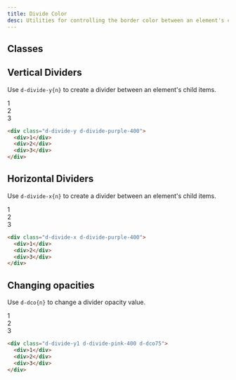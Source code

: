 ```yaml
---
title: Divide Color
desc: Utilities for controlling the border color between an element's child items.
---
```


## Classes
<div class="d-h464 d-of-y-scroll d-bb d-bc-black-200">
  <utility-class-table>
    <template #content>
      <tbody v-for="{ color: c, stops } in colors">
        <tr v-for="{ stop, copy } in stops">
          <th scope="row" class="d-ff-mono d-fc-purple d-fw-normal d-fs12">.d-divide-{{ c }}-{{ stop }}</th>
          <td>
            <div class="d-d-flex d-jc-space-between d-ai-center">
              <div class="d-fl-grow1 d-ff-mono d-fc-orange d-fs12">
                --dco: 100%;<br/>
                border-color: hsla(var(--{{ c }}-{{ stop }}-h) var(--{{ c }}-{{ stop }}-s) var(--{{ c }}-{{ stop }}-l) / var(--dco)) !important;
              </div>
              <div class="d-fl-shrink0 d-fl-center d-m4 d-ml16 d-h64 d-w64">
                <div 
                  class="d-w100p d-h0 d-bt d-btw2" 
                  :class="`d-bc-${c}-${stop}`"
                >
                </div>
              </div>
            </div>
          </td>
        </tr>
      </tbody>
    </template>
  </utility-class-table>
</div>

## Vertical Dividers
Use `d-divide-y{n}` to create a divider between an element's child items.

<code-well-header class="d-fl-center d-fd-column d-p24 d-bgc-green-100 d-bgo50 d-w100p d-hmn102" custom>
  <div class="d-w100p d-d-flex d-fd-column d-divide-y d-divide-green-400">
    <div class="d-fl-center d-w100p d-h64 d-p16 d-fc-green-600 d-fs24 d-fw-bold">1</div>
    <div class="d-fl-center d-w100p d-h64 d-p16 d-fc-green-600 d-fs24 d-fw-bold">2</div>
    <div class="d-fl-center d-w100p d-h64 d-p16 d-fc-green-600 d-fs24 d-fw-bold">3</div>
  </div>
</code-well-header>

```html
<div class="d-divide-y d-divide-purple-400">
  <div>1</div>
  <div>2</div>
  <div>3</div>
</div>
```

## Horizontal Dividers
Use `d-divide-x{n}` to create a divider between an element's child items.

<code-well-header class="d-fl-center d-fd-column d-p24 d-bgc-purple-100 d-bgo50 d-w100p d-hmn102" custom>
  <div class="d-w100p d-fl-col3 d-divide-x d-divide-purple-400">
    <div class="d-fl-center d-p16 d-fc-purple-500 d-fs24 d-fw-bold">1</div>
    <div class="d-fl-center d-p16 d-fc-purple-500 d-fs24 d-fw-bold">2</div>
    <div class="d-fl-center d-p16 d-fc-purple-500 d-fs24 d-fw-bold">3</div>
  </div>
</code-well-header>

```html
<div class="d-divide-x d-divide-purple-400">
  <div>1</div>
  <div>2</div>
  <div>3</div>
</div>
```

## Changing opacities
Use `d-dco{n}` to change a divider opacity value.

<code-well-header class="d-fl-center d-fd-column d-p24 d-bgc-pink-100 d-bgo50 d-w100p d-hmn102" custom>
  <div class="d-w100p d-d-flex d-fd-column d-divide-y d-divide-pink-400 d-dco75">
    <div class="d-fl-center d-p16 d-fc-pink-600 d-fs24 d-fw-bold">1</div>
    <div class="d-fl-center d-p16 d-fc-pink-600 d-fs24 d-fw-bold">2</div>
    <div class="d-fl-center d-p16 d-fc-pink-600 d-fs24 d-fw-bold">3</div>
  </div>
</code-well-header>

```html
<div class="d-divide-y1 d-divide-pink-400 d-dco75">
  <div>1</div>
  <div>2</div>
  <div>3</div>
</div>
```

<script setup>
  import colors from '@data/colors.json';
</script>
